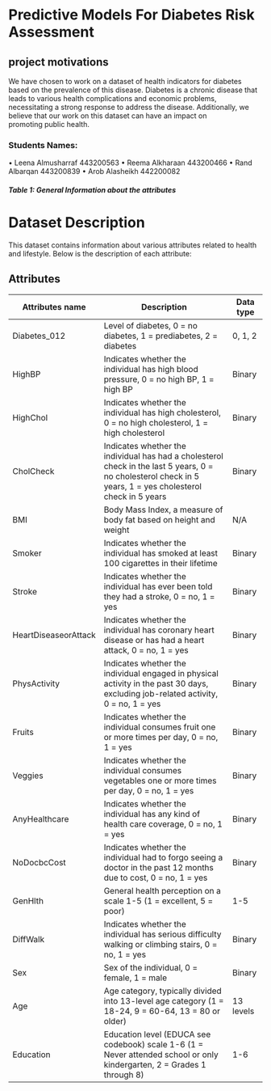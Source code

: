 # Predictive Models For Diabetes Risk Assessment
## project motivations 

We have chosen to work on a dataset of health indicators for diabetes based on the prevalence of this disease. Diabetes is a chronic disease that leads to various health complications and economic problems, necessitating a strong response to address the disease. Additionally, we believe that our work on this dataset can have an impact on promoting public health. 


### Students Names:

• Leena Almusharraf 443200563
• Reema Alkharaan   443200466
• Rand Albarqan     443200839
• Arob Alasheikh    442200082



##### Table 1: General Information about the attributes 
# Dataset Description

This dataset contains information about various attributes related to health and lifestyle. Below is the description of each attribute:

## Attributes

| Attributes name | Description | Data type |
|-----------------|-------------|-------------|
| Diabetes_012    | Level of diabetes, 0 = no diabetes, 1 = prediabetes, 2 = diabetes | 0, 1, 2 |
| HighBP          | Indicates whether the individual has high blood pressure, 0 = no high BP, 1 = high BP | Binary |
| HighChol        | Indicates whether the individual has high cholesterol, 0 = no high cholesterol, 1 = high cholesterol | Binary |
| CholCheck       | Indicates whether the individual has had a cholesterol check in the last 5 years, 0 = no cholesterol check in 5 years, 1 = yes cholesterol check in 5 years | Binary |
| BMI             | Body Mass Index, a measure of body fat based on height and weight | N/A |
| Smoker          | Indicates whether the individual has smoked at least 100 cigarettes in their lifetime | Binary |
| Stroke          | Indicates whether the individual has ever been told they had a stroke, 0 = no, 1 = yes | Binary |
| HeartDiseaseorAttack | Indicates whether the individual has coronary heart disease or has had a heart attack, 0 = no, 1 = yes | Binary |
| PhysActivity    | Indicates whether the individual engaged in physical activity in the past 30 days, excluding job-related activity, 0 = no, 1 = yes | Binary |
| Fruits          | Indicates whether the individual consumes fruit one or more times per day, 0 = no, 1 = yes | Binary |
| Veggies         | Indicates whether the individual consumes vegetables one or more times per day, 0 = no, 1 = yes | Binary |
| AnyHealthcare   | Indicates whether the individual has any kind of health care coverage, 0 = no, 1 = yes | Binary |
| NoDocbcCost     | Indicates whether the individual had to forgo seeing a doctor in the past 12 months due to cost, 0 = no, 1 = yes | Binary |
| GenHlth         | General health perception on a scale 1-5 (1 = excellent, 5 = poor) | 1-5 |
| DiffWalk        | Indicates whether the individual has serious difficulty walking or climbing stairs, 0 = no, 1 = yes | Binary |
| Sex             | Sex of the individual, 0 = female, 1 = male | Binary |
| Age             | Age category, typically divided into 13-level age category (1 = 18-24, 9 = 60-64, 13 = 80 or older) | 13 levels |
| Education       | Education level (EDUCA see codebook) scale 1-6 (1 = Never attended school or only kindergarten, 2 = Grades 1 through 8) | 1-6 |
